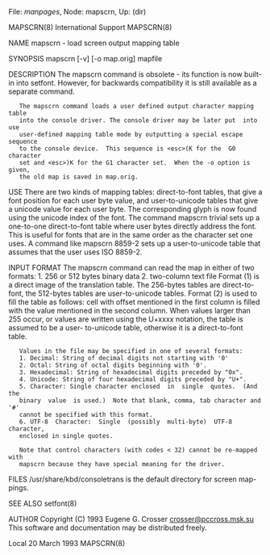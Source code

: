 File: *manpages*,  Node: mapscrn,  Up: (dir)

MAPSCRN(8)                   International Support                  MAPSCRN(8)



NAME
       mapscrn - load screen output mapping table

SYNOPSIS
       mapscrn [-v] [-o map.orig] mapfile

DESCRIPTION
       The  mapscrn  command  is  obsolete - its function is now built-in into
       setfont.  However, for backwards compatibility it is still available as
       a separate command.

       The mapscrn command loads a user defined output character mapping table
       into the console driver. The console driver may be later put  into  use
       user-defined mapping table mode by outputting a special escape sequence
       to the console device.  This sequence is <esc>(K for the  G0  character
       set and <esc>)K for the G1 character set.  When the -o option is given,
       the old map is saved in map.orig.

USE
       There are two kinds of mapping tables: direct-to-font tables, that give
       a  font  position  for each user byte value, and user-to-unicode tables
       that give a unicode value for each user byte. The  corresponding  glyph
       is now found using the unicode index of the font.  The command
              mapscrn trivial
       sets  up  a  one-to-one  direct-to-font table where user bytes directly
       address the font. This is useful for fonts that are in the  same  order
       as the character set one uses.  A command like
              mapscrn 8859-2
       sets  up  a  user-to-unicode  table that assumes that the user uses ISO
       8859-2.

INPUT FORMAT
       The mapscrn command can read the map in either of two formats:
       1. 256 or 512 bytes binary data
       2. two-column text file
       Format (1) is a direct image of the translation  table.  The  256-bytes
       tables  are  direct-to-font,  the  512-bytes tables are user-to-unicode
       tables.  Format (2) is used to fill the table  as  follows:  cell  with
       offset mentioned in the first column is filled with the value mentioned
       in the second column.  When values larger than 255 occur, or values are
       written  using  the U+xxxx notation, the table is assumed to be a user-
       to-unicode table, otherwise it is a direct-to-font table.

       Values in the file may be specified in one of several formats:
       1. Decimal: String of decimal digits not starting with '0'
       2. Octal: String of octal digits beginning with '0'.
       3. Hexadecimal: String of hexadecimal digits preceded by "0x".
       4. Unicode: String of four hexadecimal digits preceded by "U+".
       5. Character: Single character enclosed  in  single  quotes.  (And  the
       binary  value  is used.)  Note that blank, comma, tab character and '#'
       cannot be specified with this format.
       6. UTF-8  Character:  Single  (possibly  multi-byte)  UTF-8  character,
       enclosed in single quotes.

       Note that control characters (with codes < 32) cannot be re-mapped with
       mapscrn because they have special meaning for the driver.

FILES
       /usr/share/kbd/consoletrans is the default directory  for  screen  map-
       pings.

SEE ALSO
       setfont(8)

AUTHOR
       Copyright (C) 1993 Eugene G. Crosser
       <crosser@pccross.msk.su>
       This software and documentation may be distributed freely.



Local                            20 March 1993                      MAPSCRN(8)
